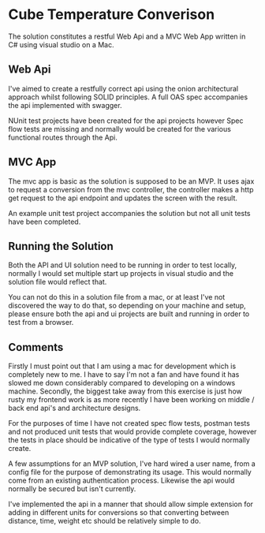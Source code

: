 # Cube Temperature Converison
The solution constitutes a restful Web Api and a MVC Web App written in C# using visual studio on a Mac.
 
## Web Api
I've aimed to create a restfully correct api using the onion architectural approach whilst following SOLID principles. A full OAS spec accompanies the api implemented with swagger.

NUnit test projects have been created for the api projects however Spec flow tests are missing and normally would be created for the various functional routes through the Api.
 
## MVC App
The mvc app is basic as the solution is supposed to be an MVP.  It uses ajax to request a conversion from the mvc controller, the controller makes a http get request to the api endpoint and updates the screen with the result.

An example unit test project accompanies the solution but not all unit tests have been completed.

## Running the Solution
Both the API and UI solution need to be running in order to test locally, normally I would set multiple start up projects in visual studio and the solution file would reflect that.

You can not do this in a solution file from a mac, or at least I've not discovered the way to do that, so depending on your machine and setup, please ensure both the api and ui projects are built and running in order to test from a browser.

## Comments
Firstly I must point out that I am using a mac for development which is completely new to me.  I have to say I'm not a fan and have found it has slowed me down considerably compared to developing on a windows machine.
Secondly, the biggest take away from this exercise is just how rusty my frontend work is as more recently I have been working on middle / back end api's and architecture designs.

For the purposes of time I have not created spec flow tests, postman tests and not produced unit tests that would provide complete coverage, however the tests in place should be indicative of the type of tests I would normally create.

A few assumptions for an MVP solution, I've hard wired a user name, from a config file for the purpose of demonstrating its usage.  This would normally come from an existing authentication process. Likewise the api would normally be secured but isn't currently. 

I've implemented the api in a manner that should allow simple extension for adding in different units for conversions so that converting between distance, time, weight etc should be relatively simple to do.



